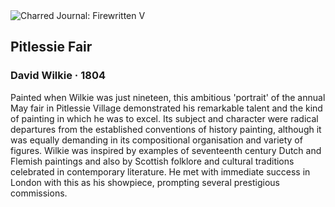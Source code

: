<div class="artwork-of-the-day">
  <div class="container">
    <div class="img-wrapper">
      <img
        src="https://uploads2.wikiart.org/images/david-wilkie/pitlessie-fair-1804.jpg"
        alt="Charred Journal: Firewritten V" />
    </div>
    <div class="artwork-detail">
      <div class="artwork-origin"> 
        <h2 class="artwork-name">Pitlessie Fair</h2>
        <h3 class="artist">
          David Wilkie
                    ·  1804
        </h3>
      </div>
      <p class="description">
        <span class="artwork-description-text ng-binding" ng-bind-html="viewModel.ArtworkOfTheDay.Description | unsafe">Painted when Wilkie was just nineteen, this ambitious 'portrait' of the annual May fair in Pitlessie Village demonstrated his remarkable talent and the kind of painting in which he was to excel. Its subject and character were radical departures from the established conventions of history painting, although it was equally demanding in its compositional organisation and variety of figures. Wilkie was inspired by examples of seventeenth century Dutch and Flemish paintings and also by Scottish folklore and cultural traditions celebrated in contemporary literature. He met with immediate success in London with this as his showpiece, prompting several prestigious commissions.</span>
                        <div class="text-shadow-container" ng-show="showShadow" style=""></div>
      </p>
    </div>
  </div>

</div>
